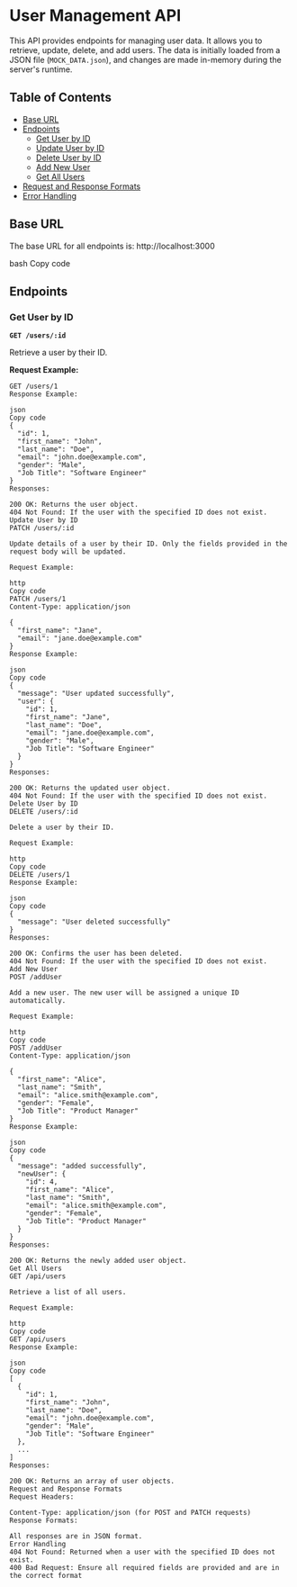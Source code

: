 # User Management API

This API provides endpoints for managing user data. It allows you to retrieve, update, delete, and add users. The data is initially loaded from a JSON file (`MOCK_DATA.json`), and changes are made in-memory during the server's runtime.

## Table of Contents

- [Base URL](#base-url)
- [Endpoints](#endpoints)
  - [Get User by ID](#get-user-by-id)
  - [Update User by ID](#update-user-by-id)
  - [Delete User by ID](#delete-user-by-id)
  - [Add New User](#add-new-user)
  - [Get All Users](#get-all-users)
- [Request and Response Formats](#request-and-response-formats)
- [Error Handling](#error-handling)

## Base URL

The base URL for all endpoints is:
http://localhost:3000

bash
Copy code

## Endpoints

### Get User by ID

**`GET /users/:id`**

Retrieve a user by their ID.

**Request Example:**

```http
GET /users/1
Response Example:

json
Copy code
{
  "id": 1,
  "first_name": "John",
  "last_name": "Doe",
  "email": "john.doe@example.com",
  "gender": "Male",
  "Job Title": "Software Engineer"
}
Responses:

200 OK: Returns the user object.
404 Not Found: If the user with the specified ID does not exist.
Update User by ID
PATCH /users/:id

Update details of a user by their ID. Only the fields provided in the request body will be updated.

Request Example:

http
Copy code
PATCH /users/1
Content-Type: application/json

{
  "first_name": "Jane",
  "email": "jane.doe@example.com"
}
Response Example:

json
Copy code
{
  "message": "User updated successfully",
  "user": {
    "id": 1,
    "first_name": "Jane",
    "last_name": "Doe",
    "email": "jane.doe@example.com",
    "gender": "Male",
    "Job Title": "Software Engineer"
  }
}
Responses:

200 OK: Returns the updated user object.
404 Not Found: If the user with the specified ID does not exist.
Delete User by ID
DELETE /users/:id

Delete a user by their ID.

Request Example:

http
Copy code
DELETE /users/1
Response Example:

json
Copy code
{
  "message": "User deleted successfully"
}
Responses:

200 OK: Confirms the user has been deleted.
404 Not Found: If the user with the specified ID does not exist.
Add New User
POST /addUser

Add a new user. The new user will be assigned a unique ID automatically.

Request Example:

http
Copy code
POST /addUser
Content-Type: application/json

{
  "first_name": "Alice",
  "last_name": "Smith",
  "email": "alice.smith@example.com",
  "gender": "Female",
  "Job Title": "Product Manager"
}
Response Example:

json
Copy code
{
  "message": "added successfully",
  "newUser": {
    "id": 4,
    "first_name": "Alice",
    "last_name": "Smith",
    "email": "alice.smith@example.com",
    "gender": "Female",
    "Job Title": "Product Manager"
  }
}
Responses:

200 OK: Returns the newly added user object.
Get All Users
GET /api/users

Retrieve a list of all users.

Request Example:

http
Copy code
GET /api/users
Response Example:

json
Copy code
[
  {
    "id": 1,
    "first_name": "John",
    "last_name": "Doe",
    "email": "john.doe@example.com",
    "gender": "Male",
    "Job Title": "Software Engineer"
  },
  ...
]
Responses:

200 OK: Returns an array of user objects.
Request and Response Formats
Request Headers:

Content-Type: application/json (for POST and PATCH requests)
Response Formats:

All responses are in JSON format.
Error Handling
404 Not Found: Returned when a user with the specified ID does not exist.
400 Bad Request: Ensure all required fields are provided and are in the correct format
```
